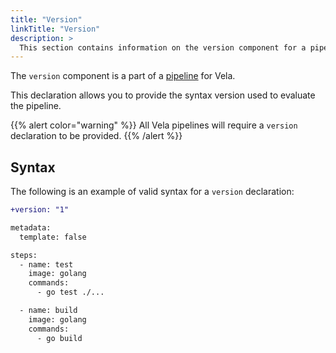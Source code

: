 ```yaml
---
title: "Version"
linkTitle: "Version"
description: >
  This section contains information on the version component for a pipeline.
---
```


The `version` component is a part of a [pipeline](/docs/usage/concepts/pipeline) for Vela.

This declaration allows you to provide the syntax version used to evaluate the pipeline.

{{% alert color="warning" %}}
All Vela pipelines will require a `version` declaration to be provided.
{{% /alert %}}

## Syntax

The following is an example of valid syntax for a `version` declaration:

```diff
+version: "1"

metadata:
  template: false

steps:
  - name: test
    image: golang
    commands:
      - go test ./...

  - name: build
    image: golang
    commands:
      - go build
```
